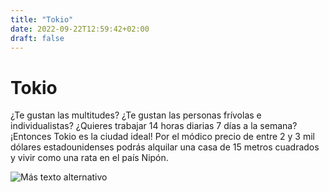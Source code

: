 ```yaml
---
title: "Tokio"
date: 2022-09-22T12:59:42+02:00
draft: false
---
```


# Tokio

¿Te gustan las multitudes? ¿Te gustan las personas frívolas e individualistas? ¿Quieres trabajar 14 horas diarias 7 días a la semana? ¡Entonces Tokio es la ciudad ideal! Por el módico precio de entre 2 y 3 mil dólares estadounidenses podrás alquilar una casa de 15 metros cuadrados y vivir como una rata en el país Nipón.

![Más texto alternativo](https://images.ecestaticos.com/svQkpRHGCpf_arlLfdRSHczlJU0=/0x0:2120x1414/1200x900/filters:fill(white):format(jpg)/f.elconfidencial.com%2Foriginal%2F09b%2F94b%2F0af%2F09b94b0afe62646e72bd87ae96c0d359.jpg)
